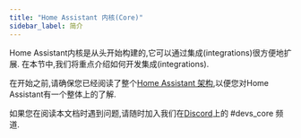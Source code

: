```yaml
---
title: "Home Assistant 内核(Core)"
sidebar_label: 简介
---
```


Home Assistant内核是从头开始构建的,它可以通过集成(integrations)很方便地扩展. 在本节中,我们将重点介绍如何开发集成(integrations).

在开始之前,请确保您已经阅读了整个[Home Assistant 架构](architecture_index.md),以便您对Home Assistant有一个整体上的了解. 

如果您在阅读本文档时遇到问题,请随时加入我们在[Discord](https://www.home-assistant.io/join-chat/)上的 #devs_core 频道.
